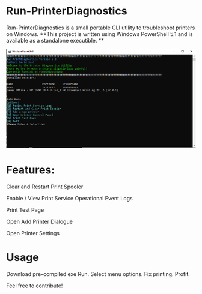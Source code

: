 # Run-PrinterDiagnostics
Run-PrinterDiagnostics is a small portable CLI utility to troubleshoot printers on Windows.
**This project is written using Windows PowerShell 5.1 and is available as a standalone executible. **

![Alt text](RunPrinterDiagnostics.PNG?raw=true "Run-PrinterDiagnostics.exe")
# Features:

Clear and Restart Print Spooler

Enable / View Print Service Operational Event Logs

Print Test Page

Open Add Printer Dialogue

Open Printer Settings

# Usage

Download pre-compiled exe
Run.
Select menu options. Fix printing. Profit.

Feel free to contribute! 


